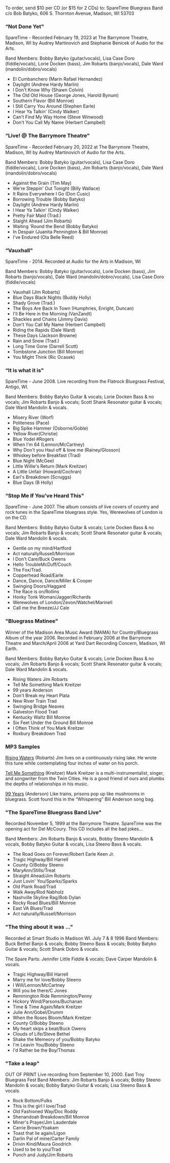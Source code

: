 To order, send $10 per CD (or $15 for 2 CDs) to: SpareTime Bluegrass Band c/o Bob Batyko, 606 S. Thornton Avenue, Madison, WI 53703

### “Not Done Yet"
SpareTime - Recorded February 19, 2023 at The Barrymore Theatre, Madison, WI by Audrey Martinovich and Stephanie Benicek of Audio for the Arts.

Band Members: Bobby Batyko (guitar/vocals), Lisa Case Doro (fiddle/vocals), Lorie Docken (bass), Jim Robarts (banjo/vocals), Dale Ward (mandolin/dobro/vocals)

- El Cumbanchero (Marin Rafael Hernandez)
- Daylight (Andrew Hardy Marlin)
- I Don't Know Why (Shawn Colvin)
- The Old Old House (George Jones, Harold Bynum)
- Southern Flavor (Bill Monroe)
- I Still Carry You Around (Stephen Earle)
- I Hear Ya Talkin' (Cindy Walker)
- Can't Find My Way Home (Steve Winwood)
- Don't You Call My Name (Herbert Campbell)

### “Live! @ The Barrymore Theatre"
SpareTime - Recorded February 20, 2022 at The Barrymore Theatre, Madison, WI by Audrey Martinovich of Audio for the Arts.

Band Members: Bobby Batyko (guitar/vocals), Lisa Case Doro (fiddle/vocals), Lorie Docken (bass), Jim Robarts (banjo/vocals), Dale Ward (mandolin/dobro/vocals)

- Against the Grain (Tim May)
- We're Steppin' Out Tonight (Billy Wallace)
- It Rains Everywhere I Go (Don Cusic)
- Borrowing Trouble (Bobby Batyko)
- Daylight (Andrew Hardy Marlin)
- I Hear Ya Talkin' (Cindy Walker)
- Pretty Fair Maid (Trad.)
- Staight Ahead (Jim Robarts)
- Waiting 'Round the Bend (Bobby Batyko)
- In Despair (Juanita Pennington & Bill Monroe)
- I've Endured (Ola Belle Reed)

### “Vauxhall"
SpareTime - 2014. Recorded at Audio for the Arts in Madison, WI

Band Members: Bobby Batyko (guitar/vocals), Lorie Docken (bass), Jim Robarts (banjo/vocals), Dale Ward (mandolin/dobro/vocals), Lisa Case Doro (fiddle/vocals)

- Vauxhall (Jim Robarts)
- Blue Days Black Nights (Buddy Holly)
- Shady Grove (Trad.)
- The Boys Are Back In Town (Humphries, Enright, Duncan)
- I'll Be Here in the Morning (VanZandt)
- Shackles and Chains (Jimmy Davis)
- Don't You Call My Name (Herbert Campbell)
- Riding the Rapids (Dale Ward)
- These Days (Jackson Browne)
- Rain and Snow (Trad.)
- Long Time Gone (Darrell Scott)
- Tombstone Junction (Bill Monroe)
- You Might Think (Ric Ocasek)

### “It is what it is"
SpareTime - June 2008. Live recording from the Flatrock Bluegrass Festival, Antigo, WI.

Band Members: Bobby Batyko Guitar & vocals; Lorie Docken Bass & no vocals; Jim Robarts Banjo & vocals; Scott Shank Resonator guitar & vocals; Dale Ward Mandolin & vocals.

- Misery River (Worf)
- Politeness (Pace)
- Big Spike Hammer (Osborne/Goble)
- Yellow River(Christie)
- Blue Yodel #Rogers
- When I'm 64 (Lennon/McCartney)
- Why Don't you Haul off & love me (Rainey/Glosson)
- Whiskey before Breakfast (Trad)
- Blue Night (McGee)
- Little Willie's Return (Mark Kreitzer)
- A Little Unfair (Howard/Cochran)
- Earl's Breakdown (Scruggs)
- Blue Days (B Holly)

### “Stop Me If You've Heard This"
SpareTime - June 2007. The album consists of live covers of country and rock tunes in the SpareTime bluegrass style. Yes, Werewolves of London is on the CD.

Band Members: Bobby Batyko Guitar & vocals; Lorie Docken Bass & no vocals; Jim Robarts Banjo & vocals; Scott Shank Resonator guitar & vocals; Dale Ward Mandolin & vocals.

- Gentle on my mind/Hartford
- Act naturallyRussell/Morrison
- I Don't Care/Buck Owens
- Hello TroubleMcDuff/Couch
- The Fox/Trad.
- Copperhead Road/Earle
- Dance, Dance, Dance/Miller & Cooper
- Swinging Doors/Haggard
- The Race is on/Rollins
- Honky Tonk Woman/Jagger/Richards
- Werewolves of London/Zevon/Watchel/Marinell
- Call me the Breeze/JJ Cale

### "Bluegrass Matinee"
Winner of the Madison Area Music Award (MAMA) for Country/Bluegrass Album of the year 2006. Recorded in February 2006 at the Barrymore Theatre and March/April 2006 at Yard Dart Recording Concern, Madison, WI Earth.

Band Members: Bobby Batyko Guitar & vocals; Lorie Docken Bass & no vocals; Jim Robarts Banjo & vocals; Scott Shank Resonator guitar & vocals; Dale Ward Mandolin & vocals.

- Rising Waters Jim Robarts
- Tell Me Something Mark Kreitzer
- 99 years Anderson
- Don't Break my Heart Plata
- New River Train Trad
- Swinging Bridge Neaves
- Galveston Flood Trad
- Kentucky Waltz Bill Monroe
- Six Feet Under the Ground Bill Monroe
- I Often Think of You Mark Kreitzer
- Roxbury Breakdown Trad

### MP3 Samples

[Rising Waters](http://www.sparetimebluegrass.com/documents/Track3.mp3) (Robarts) Jim lives on a continuously rising lake. He wrote this tune while contemplating four inches of water on his porch.

[Tell Me Something](http://www.sparetimebluegrass.com/documents/Track2.mp3) (Kreitzer) Mark Kreitzer is a multi-instrumentalist, singer, and songwriter from the Twin Cities. He is a good friend of ours and plumbs the depths of relationships in his music.

[99 Years](http://www.sparetimebluegrass.com/documents/Track1.mp3) (Anderson) Like trains, prisons pop up like mushrooms in bluegrass. Scott found this in the “Whispering” Bill Anderson song bag.

### "The SpareTime Bluegrass Band Live"
Recorded November 5, 1999 at the Barrymore Theatre. SpareTime was the opening act for Del McCoury. This CD includes all the bad jokes...

Band Members: Jim Robarts Banjo & vocals, Bobby Steeno Mandolin & vocals, Bobby Batyko Guitar & vocals, Lisa Steeno Bass & vocals.

- The Road Goes on Forever/Robert Earle Keen Jr.
- Tragic Highway/Bill Harrell
- County O/Bobby Steeno
- MaryAnn/Stills/Treat
- Straight Ahead/Jim Robarts
- Just Lovin' You/Sparks/Sparks
- Old Plank Road/Trad
- Walk Away/Rod Nabholz
- Nashville Skyline Rag/Bob Dylan
- Rocky Road Blues/Bill Monroe
- East VA Blues/Trad
- Act naturally/Russell/Morrison

### "The thing about it was ..."

Recorded at Smart Studio in Madison WI. July 7 & 8 1996 Band Members: Buck Bethel Banjo & vocals; Bobby Steeno Bass & vocals; Bobby Batyko Guitar & vocals; Scott Shank Dobro & vocals.

The Spare Parts: Jennifer Little Fiddle & vocals; Dave Carper Mandolin & vocals.

- Tragic Highway/Bill Harrell
- Marry me for love/Bobby Steeno
- I Will/Lennon/McCartney
- Will you be there/C Jones
- Remmington Ride Remmington/Penny
- Hickory Wind/Parsons/Buchanan
- Time & Time Again/Mark Kreitzer
- Julie Ann/Gobel/Drumm
- When the Roses Bloom/Mark Kreitzer
- County O/Bobby Steeno
- My heart skips a beat/Buck Owens
- Clouds of Life/Steve Bethel
- Shake the Memeory of you/Bobby Batyko
- I'm Leavin You/Bobby Steeno
- I'd Rather be the Boy/Thomas

### "Take a leap"

OUT OF PRINT Live recording from September 10, 2000. East Troy Bluegrass Fest Band Members: Jim Robarts Banjo & vocals; Bobby Steeno Mandolin & vocals; Bobby Batyko Guitar & vocals; Lisa Steeno Bass & vocals.

- Rock Bottom/Fulks
- This is the girl I love/Trad
- Old Fashioned Way/Doc Roddy
- Shenandoah Breakdown/Bill Monroe
- Miner's Prayer/Jim Lauderdale
- Carrie Brown/Yoakam
- Toast that lie again/Ligon
- Darlin Pal of mine/Carter Family
- Drivin Kind/Maura Goodrich
- Used to be to you/Trad
- Punch and Judy/Jim Robarts
